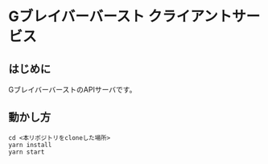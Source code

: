 # Gブレイバーバースト クライアントサービス

## はじめに
GブレイバーバーストのAPIサーバです。

## 動かし方

```shell
cd <本リポジトリをcloneした場所>
yarn install
yarn start
```